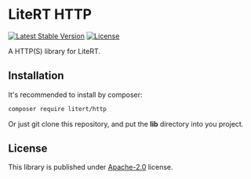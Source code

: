 # LiteRT HTTP

[![Latest Stable Version](https://poser.pugx.org/litert/http/v/stable?format=flat-square)](https://packagist.org/packages/litert/http) [![License](https://poser.pugx.org/litert/http/license?format=flat-square)](https://packagist.org/packages/litert/http)

A HTTP(S) library for LiteRT.

## Installation

It's recommended to install by composer:

```sh
composer require litert/http
```

Or just git clone this repository, and put the **lib** directory into you 
project.

## License

This library is published under [Apache-2.0](./LICENSE) license.
